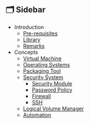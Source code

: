 ## 🗂️ Sidebar

- Introduction
  - [Pre-requisites](https://github.com/pin3dev/42_Cursus/blob/2621097a01f089395166764cfe984a8e62c64794/tutorial/Born2BeRoot/EN/docs/toStudy.md/#requisites)
  - [Library](https://github.com/pin3dev/42_Cursus/blob/2621097a01f089395166764cfe984a8e62c64794/tutorial/Born2BeRoot/EN/docs/toStudy.md/#library)
  - [Remarks](https://github.com/pin3dev/42_Cursus/blob/101b44004c94c4ae1aaff97bc944d813e6a310eb/tutorial/Born2BeRoot/EN/docs/remarks.md)
- Concepts
  - [Virtual Machine](https://github.com/pin3dev/42_Cursus/blob/101b44004c94c4ae1aaff97bc944d813e6a310eb/tutorial/Born2BeRoot/EN/docs/concepts.md/#vm)
  - [Operating Systems](https://github.com/pin3dev/42_Cursus/blob/101b44004c94c4ae1aaff97bc944d813e6a310eb/tutorial/Born2BeRoot/EN/docs/concepts.md/#os)
  - [Packaging Tool](https://github.com/pin3dev/42_Cursus/blob/101b44004c94c4ae1aaff97bc944d813e6a310eb/tutorial/Born2BeRoot/EN/docs/concepts.md/#pack)
  - [Security System](https://github.com/pin3dev/42_Cursus/blob/101b44004c94c4ae1aaff97bc944d813e6a310eb/tutorial/Born2BeRoot/EN/docs/concepts.md/#ssystem)
    - [Security Module](https://github.com/pin3dev/42_Cursus/blob/101b44004c94c4ae1aaff97bc944d813e6a310eb/tutorial/Born2BeRoot/EN/docs/concepts.md/#smodule)
    - [Password Policy](https://github.com/pin3dev/42_Cursus/blob/101b44004c94c4ae1aaff97bc944d813e6a310eb/tutorial/Born2BeRoot/EN/docs/concepts.md/#password)
    - [Firewall](https://github.com/pin3dev/42_Cursus/blob/101b44004c94c4ae1aaff97bc944d813e6a310eb/tutorial/Born2BeRoot/EN/docs/concepts.md/#firewall)
    - [SSH](https://github.com/pin3dev/42_Cursus/blob/101b44004c94c4ae1aaff97bc944d813e6a310eb/tutorial/Born2BeRoot/EN/docs/concepts.md/#ssh)
  - [Logical Volume Manager](https://github.com/pin3dev/42_Cursus/blob/101b44004c94c4ae1aaff97bc944d813e6a310eb/tutorial/Born2BeRoot/EN/docs/concepts.md/#lvm)
  - [Automation](https://github.com/pin3dev/42_Cursus/blob/101b44004c94c4ae1aaff97bc944d813e6a310eb/tutorial/Born2BeRoot/EN/docs/concepts.md/#automation)
